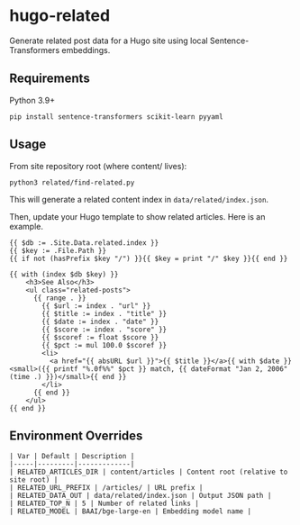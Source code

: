 # hugo-related

Generate related post data for a Hugo site using local Sentence-Transformers embeddings.

## Requirements

Python 3.9+

``` python3
pip install sentence-transformers scikit-learn pyyaml
```

## Usage

From site repository root (where content/ lives):

``` python3
python3 related/find-related.py
```

This will generate a related content index in `data/related/index.json`.

Then, update your Hugo template to show related articles. Here is an example.

``` Hugo
{{ $db := .Site.Data.related.index }}
{{ $key := .File.Path }}
{{ if not (hasPrefix $key "/") }}{{ $key = print "/" $key }}{{ end }}

{{ with (index $db $key) }}
    <h3>See Also</h3>
    <ul class="related-posts">
      {{ range . }}
        {{ $url := index . "url" }}
        {{ $title := index . "title" }}
        {{ $date := index . "date" }}
        {{ $score := index . "score" }}
        {{ $scoref := float $score }}
        {{ $pct := mul 100.0 $scoref }}
        <li>
          <a href="{{ absURL $url }}">{{ $title }}</a>{{ with $date }} <small>({{ printf "%.0f%%" $pct }} match, {{ dateFormat "Jan 2, 2006" (time .) }})</small>{{ end }}
        </li>
      {{ end }}
    </ul>
{{ end }}
```

## Environment Overrides

```
| Var | Default | Description |
|-----|---------|-------------|
| RELATED_ARTICLES_DIR | content/articles | Content root (relative to site root) |
| RELATED_URL_PREFIX | /articles/ | URL prefix |
| RELATED_DATA_OUT | data/related/index.json | Output JSON path |
| RELATED_TOP_N | 5 | Number of related links |
| RELATED_MODEL | BAAI/bge-large-en | Embedding model name |
```